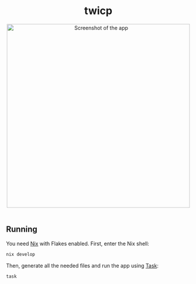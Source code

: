 <div align="center">
  <h1>twicp</h1>
  <img src=".github/screenshot01.png" alt="Screenshot of the app" width="500" />
</div>
<br>

## Running

You need [Nix][nix] with Flakes enabled. First, enter the Nix shell:

```sh
nix develop
```

Then, generate all the needed files and run the app using [Task][task]:

```sh
task
```

[svelte]: https://svelte.dev/
[nix]: https://nixos.org/
[task]: https://taskfile.dev/
